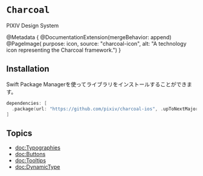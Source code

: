 # ``Charcoal``

PIXIV Design System

@Metadata {
    @DocumentationExtension(mergeBehavior: append)
    @PageImage(
        purpose: icon, 
        source: "charcoal-icon", 
        alt: "A technology icon representing the Charcoal framework.")
}

## Installation

Swift Package Managerを使ってライブラリをインストールすることができます。

```swift
dependencies: [
  .package(url: "https://github.com/pixiv/charcoal-ios", .upToNextMajor(from: "1.0.0"))
]
```

## Topics

- <doc:Typographies>
- <doc:Buttons>
- <doc:Tooltips>
- <doc:DynamicType>
